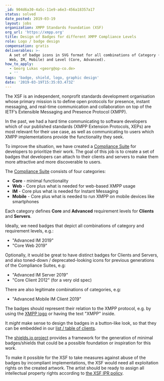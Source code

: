 ```yaml
---
_id: 904d6a30-4a5c-11e9-a6e3-456a18357a17
status: solved
date_posted: 2019-03-19
layout: jobs
organization: XMPP Standards Foundation (XSF)
org_url: 'https://xmpp.org'
title: Design of Badges for different XMPP Compliance Levels
role: Logo / badge design
compensation: gratis
deliverables: >-
  A set of badge icons in SVG format for all combinations of Category (Core,
  Web, IM, Mobile) and Level (Core, Advanced).
how_to_apply:
  - Georg Lukas <georg@op-co.de>
  - ''
tags: 'badge, shield, logo, graphic design'
date: '2019-03-19T15:35:03.473Z'
---
```

The XSF is an independent, nonprofit standards development organisation whose primary mission is to define open protocols for presence, instant messaging, and real-time communication and collaboration on top of the IETF’s Extensible Messaging and Presence Protocol (XMPP).

In the past, we had a hard time communicating to software developers which of our published standards (XMPP Extension Protocols, XEPs) are most relevant for their use case, as well as communicating to users which XMPP implementations provide the functionality they seek.

To improve the situation, we have created a [Compliance Suite](https://xmpp.org/extensions/xep-0412.html) for developers to prioritize their work.
The goal of this job is to create a set of badges that developers can attach to their clients and servers to make them more attractive and more discoverable to users.

The [Compliance Suite](https://xmpp.org/extensions/xep-0412.html) consists of four categories:

* **Core** - minimal functionality
* **Web** - Core plus what is needed for web-based XMPP usage
* **IM** - Core plus what is needed for Instant Messaging
* **Mobile** - Core plus what is needed to run XMPP on mobile devices like smartphones

Each category defines **Core** and **Advanced** requirement levels for **Clients** and **Servers**.

Ideally, we need badges that depict all combinations of category and requirement levels, e.g.:

* "Advanced IM 2019"
* "Core Web 2019"

Optionally, it would be great to have distinct badges for Clients and Servers, and also toned-down / deprecated-looking icons for previous generations of the Compliance Suites, e.g:

* "Advanced IM Server 2019"
* "Core Client 2012" (for a very old spec)

There are also legitimate combinations of categories, e.g:

* "Advanced Mobile IM Client 2019"

The badges should represent their relation to the XMPP protocol, e.g. by using the [XMPP logo](https://xmpp.org/theme/images/xmpp-logo.svg) or having the text "XMPP" inside.

It *might* make sense to design the badges in a button-like look, so that they can be embedded in our [list / table of clients](https://xmpp.org/software/clients.html).

The [shields.io project](https://github.com/badges/shields) provides a framework for the generation of minimal badges/shields that could be a possible foundation or inspiration for this work.

To make it possible for the XSF to take measures against abuse of the badges by incompliant implementations, the XSF would need all exploitation rights on the created artwork. The artist should be ready to assign all intellectual property rights according to [the XSF IPR policy](https://xmpp.org/about/xsf/ipr-policy).

